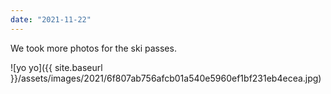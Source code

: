 ```yaml
---
date: "2021-11-22"
---
```


We took more photos for the ski passes.

![yo yo]({{ site.baseurl }}/assets/images/2021/6f807ab756afcb01a540e5960ef1bf231eb4ecea.jpg)
